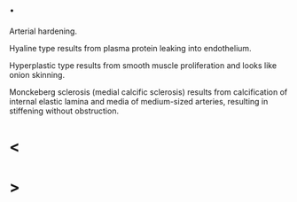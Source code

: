 # .

Arterial hardening.

Hyaline type results from plasma protein leaking into endothelium.

Hyperplastic type results from smooth muscle proliferation and looks like onion skinning.

Monckeberg sclerosis (medial calcific sclerosis) results from calcification of internal elastic lamina and media of medium-sized arteries, resulting in stiffening without obstruction.

# <

# >
